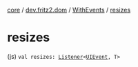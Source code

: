 [core](../../index.md) / [dev.fritz2.dom](../index.md) / [WithEvents](index.md) / [resizes](./resizes.md)

# resizes

(js) `val resizes: `[`Listener`](../-listener/index.md)`<`[`UIEvent`](https://kotlinlang.org/api/latest/jvm/stdlib/org.w3c.dom.events/-u-i-event/index.html)`, T>`